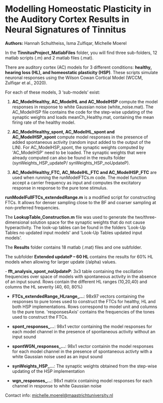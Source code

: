 # Modelling Homeostatic Plasticity in the Auditory Cortex Results in Neural Signatures of Tinnitus

<b> Authors: </b> Hannah Schultheiss, Isma Zulfiqar, Michelle Moerel

In the <b>TinnitusProject_MatlabFiles</b> folder, you will find three sub-folders, 12 matlab scripts (.m) and 2 matlab files (.mat).

There are auditory cortex (AC) models for 3 different conditions: <b>healthy, hearing loss (HL), and homeostatic plasticity (HSP)</b>. These scripts simulate neuronal responses using the Wilson Cowan Cortical Model (WCCM, Zulfiqar et al., 2020). 

For each of these models, 3 ‘sub-models’ exist: 

1.	 <b>AC_ModelHealthy, AC_ModelHL and AC_ModelHSP</b> compute the model responses in response to white Gaussian noise (white_noise.mat). The AC_ModelHSP file contains the code for the step-wise updating of the synaptic weights and loads meanCh_Healthy.mat, containing the mean firing rate of the healthy model.

2.	 <b>AC_ModelHealthy_spont, AC_ModelHL_spont and AC_ModelHSP_spont</b> compute model responses in the presence of added spontaneous activity (random input added to the output of the LIN). For AC_ModelHSP_spont, the synaptic weights computed by 'AC_ModelHSP' need to be loaded. The synaptic weights that were already computed can also be found in the results folder (synWeights_HSP_updateP/ synWeights_HSP_noUpdateP).

3.	<b>AC_ModelHealthy_FTC, AC_ModelHL_FTC and AC_ModelHSP_FTC</b> are used when running the runModelFTCs.m code. The model function accept a carrier frequency as input and computes the excitatory response in response to the pure tone stimulus.

<b>runModelFullFTCs_extendedRange.m</b> is a modified script for constructing FTCs. It allows for denser sampling close to the BF and coarser sampling at non-preferred frequencies.

The <b>LookupTable_Construction.m</b> file was used to generate the two/three-dimensional 
solution space for the synaptic weights that do not cause hyperactivity. The 
look-up tables can be found in the folders 'Look-Up Tables no updated input models'
and ‘Look-Up Tables updated input models’.

The <b>Results</b> folder contains 18 matlab (.mat) files and one subfolder.

The subfolder <b>Extended updateP – 60 HL</b> contains the results for 60% HL models when allowing for larger update (/alpha) values.

-<b> fft_analysis_spont_noUpdateP</b>: 3x3 table containing the oscillation frequencies over space of models with spontaneous activity in the absence of an input sound. Rows contain the different HL ranges (10,20,40) and columns the HL severity (40, 60, 80%)

- <b>FTCs_extendedRange_HLrange_...</b>: 98x97 vectors containing the responses to pure tones used to construct the FTCs for healthy, HL and both HSP implementations. Rows correspond to model unit and columns to the pure tone. 'responsesAxis' contains the frequencies of the tones used to construct the FTCs.

- <b>spont_responses_...</b>: 98x1 vector containing the model responses for each model 
channel in the presence of spontaneous activity without an input sound

- <b>spontWGN_responses_...</b>: 98x1 vector containin the model responses for each model
channel in the presence of spontaneous activty with a white Gaussian noise used as
an input sound

- <b>synWeights_HSP_...</b>: The synaptic weights obtained from the step-wise updating of 
the HSP implementation

- <b>wgn_responses_...</b>: 98x1 matrix containing model responses for each channel in response
to white Gaussian noise 

Contact info: michelle.moerel@maastrichtuniversity.nl 
